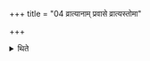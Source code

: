 +++
title = "04 व्रात्यानाम् प्रवासे व्रात्यस्तोमा"

+++

<details><summary>थिते</summary>

व्रात्यानां प्रवासे व्रात्यस्तोमा उक्थ्या रथन्तरसामानः । द्वितीयो वाग्निष्टोमः ४
</details>
